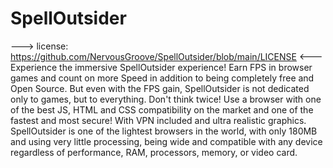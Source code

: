 # SpellOutsider
---> license: https://github.com/NervousGroove/SpellOutsider/blob/main/LICENSE <---
Experience the immersive SpellOutsider experience! Earn FPS in browser games and count on more Speed in addition to being completely free and Open Source. But even with the FPS gain, SpellOutsider is not dedicated only to games, but to everything. Don't think twice! Use a browser with one of the best JS, HTML and CSS compatibility on the market and one of the fastest and most secure! With VPN included and ultra realistic graphics. SpellOutsider is one of the lightest browsers in the world, with only 180MB and using very little processing, being wide and compatible with any device regardless of performance, RAM, processors, memory, or video card.
